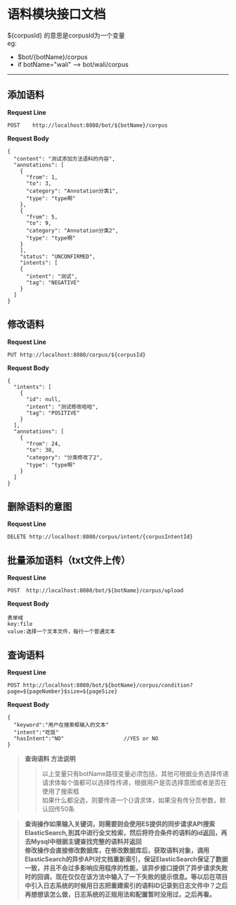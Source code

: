 语料模块接口文档
=======
${corpusId} 的意思是corpusId为一个变量 <br>
eg:
- $bot/{botName}/corpus
- if botName="wali" --> bot/wali/corpus
------

添加语料
------
**Request Line**
```
POST    http://localhost:8080/bot/${botName}/corpus
```
**Request Body**
```
{
  "content": "测试添加方法语料的内容",
  "annotations": [
    {
      "from": 1,
      "to": 3,
      "category": "Annotation分类1",
      "type": "type啊"
    },
    {
      "from": 5,
      "to": 9,
      "category": "Annotation分类2",
      "type": "type啊"
    }
    ],
    "status": "UNCONFIRMED",
    "intents": [
    {
      "intent": "测试",
      "tag": "NEGATIVE"
    }
  ]
}
```
修改语料
----
**Request Line**
```
PUT http://localhost:8080/corpus/${corpusId}
```
**Request Body**
```
{
  "intents": [
    {
      "id": null,
      "intent": "测试修改哈哈",
      "tag": "POSITIVE"
    }
  ],
  "annotations": [
    {
      "from": 24,
      "to": 38,
      "category": "分类修改了2",
      "type": "type啊"
    }
  ]
}
```

删除语料的意图
----
**Request Line**
```
DELETE http://localhost:8080/corpus/intent/{corpusIntentId}
```

批量添加语料（txt文件上传）
----
**Request Line**
```
POST  http://localhost:8080/bot/${botName}/corpus/upload

```
**Request Body**
```
表单域
key:file
value:选择一个文本文件，每行一个普通文本
```

查询语料
-----
**Request Line**
```
POST http://localhost:8080/bot/${botName}/corpus/condition?page=${pageNumber}$size=${pageSize}
```
**Request Body**
```
{
  "keyword":"用户在搜索框输入的文本"
  "intent":"吃饭"
  "hasIntent":"NO"                   //YES or NO  
}
```
>**查询语料 方法说明**
>>以上变量只有botName路径变量必须包括，其他可根据业务选择传递<br>
>>请求体每个值都可以选择性传递，根据用户是否选择意图或者是否在使用了搜索框<br>
>>如果什么都没选，则要传递一个{}请求体，如果没有传分页参数，默认回传50条<br>

>**查询操作如果输入关键词，则需要则会使用ES提供的同步请求API搜索ElasticSearch,到其中进行全文检索，然后将符合条件的语料的id返回，再去Mysql中根据主键查找完整的语料并返回<br>
修改操作会直接修改数据库，在修改数据库后，获取语料对象，调用ElasticSearch的异步API对文档重新索引，保证ElasticSearch保证了数据一致，并且不会过多影响应用程序的性能，该异步接口提供了异步请求失败时的回调，现在仅仅在该方法中输入了一下失败的提示信息。等以后在项目中引入日志系统的时候用日志把重建索引的语料ID记录到日志文件中？之后再想想该怎么做，日志系统的正规用法和配置暂时没用过，之后再看。**
